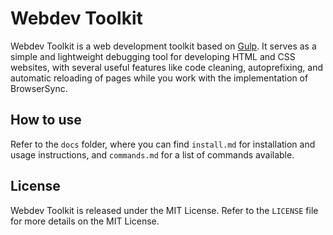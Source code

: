 # Webdev Toolkit

Webdev Toolkit is a web development toolkit based on [Gulp](http://gulpjs.com/). It serves as a simple and lightweight debugging tool for developing HTML and CSS websites, with several useful features like code cleaning, autoprefixing, and automatic reloading of pages while you work with the implementation of BrowserSync.

## How to use

Refer to the `docs` folder, where you can find `install.md` for installation  and usage instructions, and `commands.md` for a list of commands available.

## License

Webdev Toolkit is released under the MIT License. Refer to the `LICENSE` file for more details on the MIT License.

